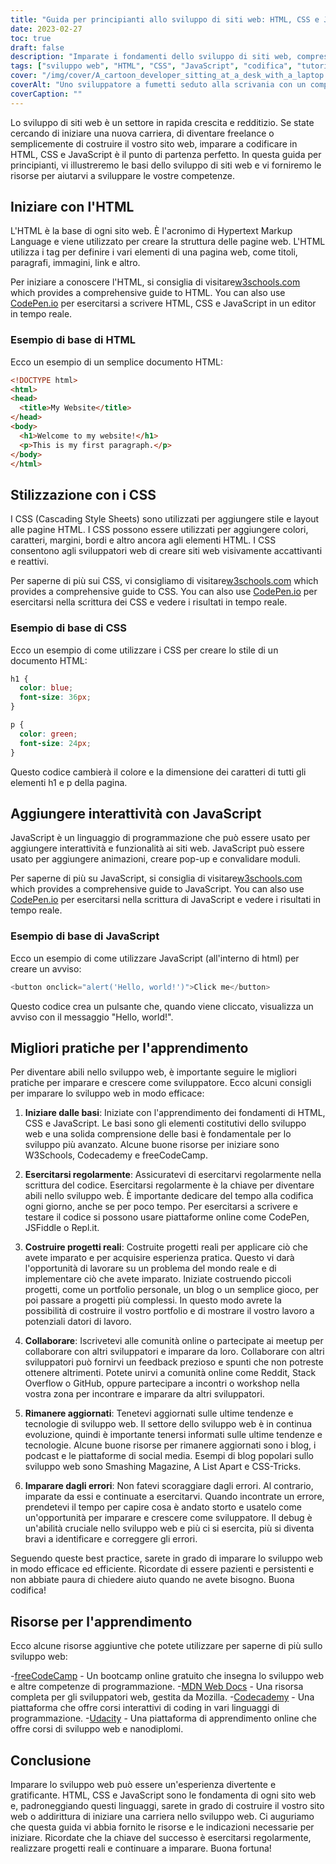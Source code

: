 ```yaml
---
title: "Guida per principianti allo sviluppo di siti web: HTML, CSS e JavaScript"
date: 2023-02-27
toc: true
draft: false
description: "Imparate i fondamenti dello sviluppo di siti web, compresi HTML, CSS e JavaScript, con questa guida per principianti."
tags: ["sviluppo web", "HTML", "CSS", "JavaScript", "codifica", "tutorial", "apprendimento", "principiante", "CodicePenna", "W3Schools", "migliori pratiche", "risorse", "freeCodeCamp", "MDN Web Docs", "Codecademy", "Udacity", "collaborazione", "debug", "progetti"]
cover: "/img/cover/A_cartoon_developer_sitting_at_a_desk_with_a_laptop.png"
coverAlt: "Uno sviluppatore a fumetti seduto alla scrivania con un computer portatile, circondato da vari elementi HTML, CSS e JavaScript che fluttuano nell'aria intorno a lui."
coverCaption: ""
---
```


Lo sviluppo di siti web è un settore in rapida crescita e redditizio. Se state cercando di iniziare una nuova carriera, di diventare freelance o semplicemente di costruire il vostro sito web, imparare a codificare in HTML, CSS e JavaScript è il punto di partenza perfetto. In questa guida per principianti, vi illustreremo le basi dello sviluppo di siti web e vi forniremo le risorse per aiutarvi a sviluppare le vostre competenze.

## Iniziare con l'HTML

L'HTML è la base di ogni sito web. È l'acronimo di Hypertext Markup Language e viene utilizzato per creare la struttura delle pagine web. L'HTML utilizza i tag per definire i vari elementi di una pagina web, come titoli, paragrafi, immagini, link e altro.

Per iniziare a conoscere l'HTML, si consiglia di visitare[w3schools.com](https://www.w3schools.com/html/) which provides a comprehensive guide to HTML. You can also use [CodePen.io](https://codepen.io/) per esercitarsi a scrivere HTML, CSS e JavaScript in un editor in tempo reale.

### Esempio di base di HTML

Ecco un esempio di un semplice documento HTML:

```html
<!DOCTYPE html>
<html>
<head>
  <title>My Website</title>
</head>
<body>
  <h1>Welcome to my website!</h1>
  <p>This is my first paragraph.</p>
</body>
</html>
```
## Stilizzazione con i CSS
I CSS (Cascading Style Sheets) sono utilizzati per aggiungere stile e layout alle pagine HTML. I CSS possono essere utilizzati per aggiungere colori, caratteri, margini, bordi e altro ancora agli elementi HTML. I CSS consentono agli sviluppatori web di creare siti web visivamente accattivanti e reattivi.

Per saperne di più sui CSS, vi consigliamo di visitare[w3schools.com](https://www.w3schools.com/css) which provides a comprehensive guide to CSS. You can also use [CodePen.io](https://codepen.io/) per esercitarsi nella scrittura dei CSS e vedere i risultati in tempo reale.

### Esempio di base di CSS
Ecco un esempio di come utilizzare i CSS per creare lo stile di un documento HTML:
```CSS
h1 {
  color: blue;
  font-size: 36px;
}

p {
  color: green;
  font-size: 24px;
}
```
Questo codice cambierà il colore e la dimensione dei caratteri di tutti gli elementi h1 e p della pagina.

## Aggiungere interattività con JavaScript
JavaScript è un linguaggio di programmazione che può essere usato per aggiungere interattività e funzionalità ai siti web. JavaScript può essere usato per aggiungere animazioni, creare pop-up e convalidare moduli.

Per saperne di più su JavaScript, si consiglia di visitare[w3schools.com](https://www.w3schools.com/js/) which provides a comprehensive guide to JavaScript. You can also use [CodePen.io](https://codepen.io/) per esercitarsi nella scrittura di JavaScript e vedere i risultati in tempo reale.

### Esempio di base di JavaScript

Ecco un esempio di come utilizzare JavaScript (all'interno di html) per creare un avviso:

```js
<button onclick="alert('Hello, world!')">Click me</button>
```

Questo codice crea un pulsante che, quando viene cliccato, visualizza un avviso con il messaggio "Hello, world!".

## Migliori pratiche per l'apprendimento

Per diventare abili nello sviluppo web, è importante seguire le migliori pratiche per imparare e crescere come sviluppatore. Ecco alcuni consigli per imparare lo sviluppo web in modo efficace:

1. **Iniziare dalle basi**: Iniziate con l'apprendimento dei fondamenti di HTML, CSS e JavaScript. Le basi sono gli elementi costitutivi dello sviluppo web e una solida comprensione delle basi è fondamentale per lo sviluppo più avanzato. Alcune buone risorse per iniziare sono W3Schools, Codecademy e freeCodeCamp.

2. **Esercitarsi regolarmente**: Assicuratevi di esercitarvi regolarmente nella scrittura del codice. Esercitarsi regolarmente è la chiave per diventare abili nello sviluppo web. È importante dedicare del tempo alla codifica ogni giorno, anche se per poco tempo. Per esercitarsi a scrivere e testare il codice si possono usare piattaforme online come CodePen, JSFiddle o Repl.it.

3. **Costruire progetti reali**: Costruite progetti reali per applicare ciò che avete imparato e per acquisire esperienza pratica. Questo vi darà l'opportunità di lavorare su un problema del mondo reale e di implementare ciò che avete imparato. Iniziate costruendo piccoli progetti, come un portfolio personale, un blog o un semplice gioco, per poi passare a progetti più complessi. In questo modo avrete la possibilità di costruire il vostro portfolio e di mostrare il vostro lavoro a potenziali datori di lavoro.

4. **Collaborare**: Iscrivetevi alle comunità online o partecipate ai meetup per collaborare con altri sviluppatori e imparare da loro. Collaborare con altri sviluppatori può fornirvi un feedback prezioso e spunti che non potreste ottenere altrimenti. Potete unirvi a comunità online come Reddit, Stack Overflow o GitHub, oppure partecipare a incontri o workshop nella vostra zona per incontrare e imparare da altri sviluppatori.

5. **Rimanere aggiornati**: Tenetevi aggiornati sulle ultime tendenze e tecnologie di sviluppo web. Il settore dello sviluppo web è in continua evoluzione, quindi è importante tenersi informati sulle ultime tendenze e tecnologie. Alcune buone risorse per rimanere aggiornati sono i blog, i podcast e le piattaforme di social media. Esempi di blog popolari sullo sviluppo web sono Smashing Magazine, A List Apart e CSS-Tricks.

6. **Imparare dagli errori**: Non fatevi scoraggiare dagli errori. Al contrario, imparate da essi e continuate a esercitarvi. Quando incontrate un errore, prendetevi il tempo per capire cosa è andato storto e usatelo come un'opportunità per imparare e crescere come sviluppatore. Il debug è un'abilità cruciale nello sviluppo web e più ci si esercita, più si diventa bravi a identificare e correggere gli errori.

Seguendo queste best practice, sarete in grado di imparare lo sviluppo web in modo efficace ed efficiente. Ricordate di essere pazienti e persistenti e non abbiate paura di chiedere aiuto quando ne avete bisogno. Buona codifica!

## Risorse per l'apprendimento

Ecco alcune risorse aggiuntive che potete utilizzare per saperne di più sullo sviluppo web:

-[freeCodeCamp](https://www.freecodecamp.org/) - Un bootcamp online gratuito che insegna lo sviluppo web e altre competenze di programmazione.
-[MDN Web Docs](https://developer.mozilla.org/en-US/docs/Web) - Una risorsa completa per gli sviluppatori web, gestita da Mozilla.
-[Codecademy](https://www.codecademy.com/) - Una piattaforma che offre corsi interattivi di coding in vari linguaggi di programmazione.
-[Udacity](https://www.udacity.com/) - Una piattaforma di apprendimento online che offre corsi di sviluppo web e nanodiplomi.

## Conclusione

Imparare lo sviluppo web può essere un'esperienza divertente e gratificante. HTML, CSS e JavaScript sono le fondamenta di ogni sito web e, padroneggiando questi linguaggi, sarete in grado di costruire il vostro sito web o addirittura di iniziare una carriera nello sviluppo web. Ci auguriamo che questa guida vi abbia fornito le risorse e le indicazioni necessarie per iniziare. Ricordate che la chiave del successo è esercitarsi regolarmente, realizzare progetti reali e continuare a imparare. Buona fortuna!
